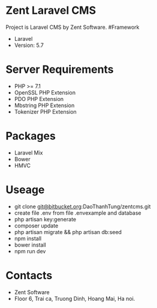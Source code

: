 # Zent Laravel CMS
Project is Laravel CMS by Zent Software.
#Framework
- Laravel
- Version: 5.7
# Server Requirements
- PHP >= 7.1
- OpenSSL PHP Extension
- PDO PHP Extension
- Mbstring PHP Extension
- Tokenizer PHP Extension
# Packages
- Laravel Mix
- Bower
- HMVC
# Useage
- git clone git@bitbucket.org:DaoThanhTung/zentcms.git
- create file .env from file .envexample and database
- php artisan key:generate
- composer update
- php artisan migrate && php artisan db:seed
- npm install
- bower install
- npm run dev
# Contacts
- Zent Software
- Floor 6, Trai ca, Truong Dinh, Hoang Mai, Ha noi.
